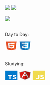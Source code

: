  
<div>
  <a href="https://www.linkedin.com/in/pedro-avelino" target="_blank"><img src="https://img.shields.io/badge/-LinkedIn-%230077B5?style=for-the-badge&logo=linkedin&logoColor=white" target="_blank"></a> 
   <a href = "mailto:ipedroavelino@gmail.com"><img src="https://img.shields.io/badge/Gmail-D14836?style=for-the-badge&logo=gmail&logoColor=white"></a>
</div>
<br>

<img src="https://github-readme-stats.vercel.app/api/top-langs/?username=ipedroavelino&layout=donut&theme=radical">


<div  >
  <br>
  <p>Day to Day:</p>
<img alt="HTML-Logo" height="30" width="40" src="https://raw.githubusercontent.com/devicons/devicon/master/icons/html5/html5-original.svg">
<img  alt="CSS-logo" height="30" width="40" src="https://raw.githubusercontent.com/devicons/devicon/master/icons/css3/css3-original.svg">
</div> 

  <div >
    <br>
  <p>Studying:</p>
   <img  alt="TS-Logo" height="30" width="40" src="https://raw.githubusercontent.com/devicons/devicon/master/icons/typescript/typescript-plain.svg"> 
 <img  alt="Angular-Logo" height="30" width="40" src="https://raw.githubusercontent.com/devicons/devicon/master/icons/angularjs/angularjs-original.svg">
<img  alt="JS-Logo" height="30" width="40" src="https://raw.githubusercontent.com/devicons/devicon/master/icons/javascript/javascript-plain.svg"> 
  </div>
<br>



